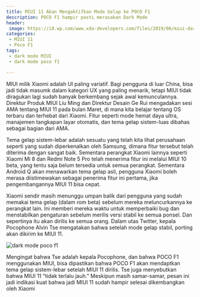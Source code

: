 ```yaml
---
title: MIUI 11 Akan Mengaktifkan Mode Gelap ke POCO F1
description: POCO F1 hampir pasti merasakan Dark Mode
header:
 image: https://i0.wp.com/www.xda-developers.com/files/2019/06/miui-dark-mode.jpg
categories:
 - MIUI 11
 - Poco F1
tags:
 - dark mode MIUI
 - dark mode poco f1

---
```

MIUI milik Xiaomi adalah UI paling variatif. Bagi pengguna di luar China, bisa jadi tidak masumk dalam kategori UX yang paling menarik, tetapi MIUI tidak diragukan lagi sudah banyak berkembang sejak awal kemunculannya. Direktur Produk MIUI Liu Ming dan Direktur Desain Ge Rui mengadakan sesi AMA tentang MIUI 11 pada bulan Maret, di mana kita belajar tentang OS terbaru dan terhebat dari Xiaomi. Fitur seperti mode hemat daya ultra, manajemen tangkapan layar otomatis, dan tema gelap sistem-luas dibahas sebagai bagian dari AMA.

Tema gelap sistem-lebar adalah sesuatu yang telah kita lihat perusahaan seperti yang sudah diperkenalkan oleh Samsung, dimana fitur tersebut telah diterima dengan sangat baik. Sementara perangkat Xiaomi lainnya seperti Xiaomi Mi 8 dan Redmi Note 5 Pro telah menerima fitur ini melalui MIUI 10 beta, yang tentu saja belum tersedia untuk semua perangkat. Sementara Android Q akan menawarkan tema gelap asli, pengguna Xiaomi boleh merasa diistimewakan sebagai penerima fitur ini pertama, jika pengembangannya MIUI 11 bisa cepat.

Xiaomi sendir masih menunggu umpan balik dari pengguna yang sudah memakai tema gelap (dalam rom beta) sebelum mereka meluncurkannya ke perangkat lain. Ini memberi mereka waktu untuk memperbaiki bug dan menstabilkan pengaturan sebelum merilis versi stabil ke semua ponsel. Dan sepertinya itu akan dirilis ke semua orang. Dalam utas Twitter, kepala Pocophone Alvin Tse mengatakan bahwa setelah mode gelap stabil, porting akan dikirim ke MIUI 11.

![dark mode poco f1](https://2.bp.blogspot.com/-poApddN0VQ4/XQoP8jIj30I/AAAAAAAAPXw/V91l2JfZEzEvw7E8XWVE9W-kRL8ELeDFQCLcBGAs/s1600/IMG_20190619_173515.jpg)

Mengingat bahwa Tse adalah kepala Pocophone, dan bahwa POCO F1 menggunakan MIUI, bisa dipastikan bahwa POCO F1 akan mendaptkan tema gelap sistem-lebar setelah MIUI 11 dirilis. Tse juga menyebutkan bahwa MIUI 11 "tidak terlalu jauh." Meskipun masih samar-samar, pesan ini jadi indikasi kuat bahwa jadi MIUI 11 sudah hampir selesai dikembangkan oleh Xiaomi
